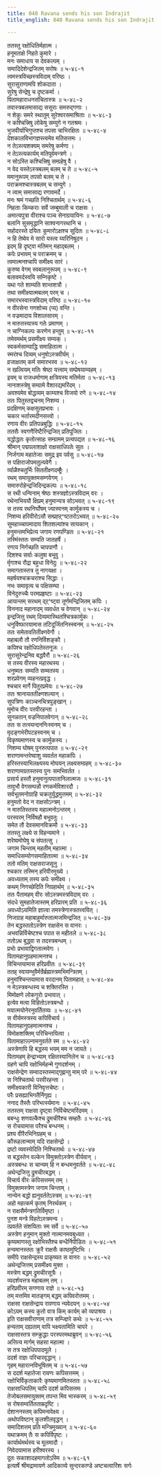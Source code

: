 ```yaml
---
title: 048 Ravana sends his son Indrajit
title_english: 048 Ravana sends his son Indrajit

---
```

ततस्तु रक्षोधितिर्महात्म ।  
हनूमताक्षे निहते कुमारे ।  
मनः समाधाय स देवकल्पम् ।  
समादिदेशेन्द्रजितम् सरोषः ॥ ५-४८-१  
त्वमस्त्रविच्छस्त्रविदाम् वरिष्ठः ।  
सुरासुराणामपि शोकदाता ।  
सुरेषु सेन्द्रेषु च दृष्टकर्मा ।  
पितामहाराधनसंचितास्त्रः ॥ ५-४८-२  
तवास्त्रबलमासाद्य ससुराः समरुद्गणाः ।  
न शेकुः समरे स्थातुम् सुरेश्वरसमाश्रिताः ॥ ५-४८-३  
न कश्चित्त्रिषु लोकेषु सम्युगे न गतश्रमः ।  
भुजवीर्याभिगुप्तश्च तपसा चाभिरक्षितः ॥ ५-४८-४  
देशकालविभागज्ञस्त्वमेव मतिसत्तमः ।  
न तेऽस्त्यशक्यम् समरेषु कर्मणा ।  
न तेऽस्त्यकार्यम् मतिपूर्वमन्त्रणे ।  
न सोऽस्ति कश्चित्त्रिषु सम्ग्रहेषु वै ।  
न वेद यस्तेऽस्त्रबलम् बलम् च ते ॥ ५-४८-५  
ममानुरूपम् तपसो बलम् च ते ।  
पराक्रमश्चास्त्रबलम् च सम्युगे ।  
न त्वाम् समासाद्य रणावमर्दे ।  
मनः श्रमं गच्छति निश्चितार्थम् ॥ ५-४८-६  
निहताः किम्कराः सर्वे जम्बुमाली च राक्षसः ।  
अमात्यपुत्रा वीराश्च पञ्च सेनाग्रयायिनः ॥ ५-४८-७  
बलानि सुसमृद्धानि साश्वनागरथानि च ।  
सहोदरस्ते दयितः कुमारोऽक्षश्च सूदितः ॥ ५-४८-८  
न हि तेष्वेव मे सारो यस्त्व य्यरिनिषूदन ।  
इदम् हि दृष्ट्वा मतिमन् महाद्बलम् ।  
कपेः प्रभावम् च पराक्रमम् च ।  
त्वमात्मनश्चापि समीक्ष्य सारं ।  
कुरुष्व वेगम् स्वबलानुरूपम् ॥ ५-४८-९  
बलावमर्दस्वयि सम्निकृष्टे ।  
यथा गते शाम्यति शान्तशत्रौ ।  
तथा समीक्ष्यात्मबलम् परम् च ।  
समारभस्वास्त्रविदाम् वरिष्ठ ॥ ५-४८-१०  
न वीरसेना गणशोच्य (प्य) वन्ति ।  
न वज्रमादाय विशालसारम् ।  
न मारुतस्यास्य गतेः प्रमाणम् ।  
न चाग्निकल्पः करणेन हन्तुम् ॥ ५-४८-११  
तमेवमर्थम् प्रसमीक्ष्य सम्यक् ।  
स्वकर्मसाम्याद्धि समाहितात्म ।  
स्मरंश्च दिव्यम् धनुषोऽस्त्रवीर्यम् ।  
व्रजाक्षतम् कर्म समारभस्व ॥ ५-४८-१२  
न खल्वियम् मतिः श्रेष्ठा यत्त्वाम् सम्प्रेषयाम्यहम् ।  
इयम् च राजधर्माणाम् क्षत्रियस्य मतिर्मता ॥ ५-४८-१३  
नानाशस्त्रेषु सम्ग्रामे वैशारद्यमरिंदम् ।  
अवश्यमेव बोद्धव्यम् काम्यश्च विजयो रणे ॥ ५-४८-१४  
ततः पितुस्तद्वचनम् निशम्य ।  
प्रदक्षिणम् कक्षसुतप्रभावः ।  
चकार भर्तारमदीनसत्त्वो ।  
रणाय वीरः प्रतिपन्नबुद्धिः ॥ ५-४८-१५  
ततसैः स्वगणैरिष्टैरिन्द्रजित् प्रतिपूजितः ।  
यद्धोद्धतः कृतोत्साहः सम्ग्रामम् प्रत्यपद्यत ॥ ५-४८-१६  
श्रीमान् पद्मपलाशाक्षो राक्षसाधिपतेः सुतः ।  
निर्जगाम महातेजाः समुद्र इव पर्वसु ॥ ५-४८-१७  
स पक्षिराजोपमतुल्यवेगै ।  
र्व्याळैश्चतुर्भिः सिततीक्ष्णदम्ष्ट्रैः ।  
रथम् समायुक्तमसम्गवेगम् ।  
समारुरोहेन्द्रजिदिन्द्रकल्पः ॥ ५-४८-१८  
स रथी धन्विनाम् श्रेष्ठः शस्त्रज्ञोऽस्त्रविदाम् वरः ।  
रथेनाभिययौ क्षिप्रम् हनुमान्यत्र सोऽभवत् ॥ ५-४८-१९  
स तस्य रथनिर्घोषम् ज्यास्वनम् कार्मुकस्य च ।  
निशम्य हरिवीरोऽसौ सम्प्रह्ऱ्^ष्टतरोऽभवत् ॥ ५-४८-२०  
सुमहाच्चापमादाय शितशल्यांश्च सायकान् ।  
हनुमन्तमभिप्रेत्य जगाम रणपण्डितः ॥ ५-४८-२१  
तस्मिंस्ततः सम्यति जातहर्षे ।  
रणाय निर्गच्छति चापपाणौ ।  
दिशश्च सर्वाः कलुषा बभूवु ।  
र्मृगाश्च रौद्रा बहुधा विनेदुः ॥ ५-४८-२२  
समागतास्तत्र तु नागयक्षा ।  
महर्षयश्चक्रचराश्च सिद्धाः ।  
नभः समावृत्य च पक्षिसम्घा ।  
विनेदुरुच्चैः परमप्रहृष्टाः ॥ ५-४८-२३  
आयान्तम् सरथम् द्ऱ्^ष्ट्वा तूर्णमन्द्रिजितम् कपिः ।  
विननाद महानादम् व्यवर्धत च वेगवान् ॥ ५-४८-२४  
इन्द्रजित्तु रथम् दिव्यमास्थितश्चित्रकार्मुकः ।  
धनुर्विष्फारयामास तटिदूर्जितनिस्स्वनम् ॥ ५-४८-२५  
ततः समेतावतितीक्ष्णवेगौ ।  
महाबलौ तौ रणनिर्विशङ्कौ ।  
कपिश्च रक्षोधिपतेस्तनूजः ।  
सुरासुरेन्द्रनिव बद्धवैरौ ॥ ५-४८-२६  
स तस्य वीरस्य महारथस्य ।  
धनुष्मतः सम्यति सम्मतस्य ।  
शरप्रवेगम् व्यहनत्प्रवृद्ध ।  
श्चचार मार्गे पितुरप्रमेयः ॥ ५-४८-२७  
ततः श्रानायततीक्ष्णशल्यान् ।  
सुपत्रिणः काञ्चनचित्रपुङ्खान् ।  
मुमोच वीरः परवीरहन्ता ।  
सुनन्नतान् वज्रनिपातवेगान् ॥ ५-४८-२८  
ततः स तत्स्यन्दननिःस्वनम् च ।  
मृदङ्गभेरीपटहस्वनम् च ।  
विकृष्यमाणस्य च कार्मुकस्य ।  
निशम्य घोषम् पुनरुत्पपात ॥ ५-४८-२९  
शराणामन्तरेष्वाशु व्यवर्तत महाकपिः ।  
हरिस्तस्याभिलक्ष्यस्य मोघयन् लक्ष्यसम्ग्रहम् ॥ ५-४८-३०  
शराणामग्रतस्तस्य पुनः समभिवर्तत ।  
प्रसार्य हस्तौ हनुमानुत्पपातानिलात्मजः ॥ ५-४८-३१  
तावुभौ वेगसम्पन्नौ रणकर्मविशारदौ ।  
सर्वभूतमनोग्राहि चक्रतुर्युद्धमुत्तमम् ॥ ५-४८-३२  
हनुमतो वेद न राक्षसोऽन्त्रम् ।  
न मारुतिस्तस्य महात्मनोऽन्तरम् ।  
परस्परम् निर्विषहौ बभूवतुः ।  
समेत तौ देवसमानविक्रमौ ॥ ५-४८-३३  
ततस्तु लक्ष्ये स विहन्यमाने ।  
शरेष्वमोघेषु च संपतत्सु ।  
जगाम चिन्ताम् महतीम् महात्मा ।  
समाधिसम्योगसमाहितात्मा ॥ ५-४८-३४  
ततो मतिम् राक्षसराजसूनु ।  
श्चकार तस्मिन् हरिवीरमुख्ये ।  
अवध्यताम् तस्य कपेः समीक्ष्य ।  
कथम् निगच्छेदिति निग्रहार्थम् ॥ ५-४८-३५  
ततः पैतामहम् वीरः सोऽस्त्रमस्त्रविदाम् वरः ।  
संदधे सुमहातेजास्तम् हरिप्रारम् प्रति ॥ ५-४८-३६  
अवध्योऽयमिति ज्ञात्वा तमस्त्रेणास्त्रतत्त्ववित् ।  
निजग्राह महाबाहुर्मारुतात्मजमिन्द्रजित् ॥ ५-४८-३७  
तेन बद्धस्ततोऽस्त्रेण राक्षसेन स वानरः ।  
अभवन्निर्विचेष्टश्च पपात स महीतले ॥ ५-४८-३८  
ततोऽथ बुद्ध्वा स तदस्त्रबन्धम् ।  
प्रभोः प्रभावाद्विगतात्मवेगः ।  
पितामहानुग्रहमात्मनश्च ।  
विचिन्तयामास हरिप्रवीतः ॥ ५-४८-३९  
ततह् स्वायम्भुवैर्मन्रैर्ब्रह्मस्त्रमभिमन्त्रितम् ।  
हनुमांश्चिन्तयामास वरदानम् पितामहात् ॥ ५-४८-४०  
न मेऽस्त्रबन्धस्य च शक्तिरस्ति ।  
मिमोक्षणे लोकगुरोः प्रभावात् ।  
इत्येव मत्वा विहितोऽस्त्रबन्धो ।  
मयात्मयोनेरनुवर्तितव्यः ॥ ५-४८-४१  
स वीर्यमस्त्रस्य कपिर्विचार्य ।  
पितामहानुग्रहमात्मनश्च ।  
विमोक्षशक्तिम् परिचिन्तयित्वा ।  
पितामाहाज़्ज़्नामनुवर्तते स्म ॥ ५-४८-४२  
अस्त्रेणापि हि बद्धस्य भयम् मम न जायते ।  
पितामहम् हेन्द्राभ्याम् रक्षितस्यानिलेन च ॥ ५-४८-४३  
ग्रहणे चापि रक्षोभिर्महन्मे गुणदर्शनम् ।  
राक्षसेन्द्रेण सम्वादस्तस्माद्गृह्णन्तु माम् परे ॥ ५-४८-४४  
स निश्चितार्थः परवीरहन्ता ।  
समीक्ष्यकारी विनिवृत्तचेष्टः ।  
परैः प्रसह्याभिगतैर्निगृह्य ।  
ननाद तैस्तैः परिभर्त्स्यमानः ॥ ५-४८-४५  
ततस्तम् राक्षसा दृष्ट्वा निर्विचेष्टमरिंदमम् ।  
बबन्धुः शणवल्कैश्च द्रुमचीरैश्च सम्हतैः ॥ ५-४८-४६  
स रोचयामास परैश्च बन्धनम् ।  
प्रश्य वीरैरभिनिग्रहम् च ।  
कौरूहलान्माम् यदि राक्षसेन्द्रो ।  
द्रष्टो व्यवस्येदिति निश्चितार्थः ॥ ५-४८-४७  
स बद्धस्तेन वल्केन विमुक्तोऽस्त्रेण वीर्यवान् ।  
अस्त्रबन्धः स चान्यम् हि न बन्धमनुवर्तते ॥ ५-४८-४८  
अथेन्द्रजित्तु द्रुमचीरबद्धम् ।  
विचार्य वीरः कपिसत्तमम् तम् ।  
विमुक्तमस्त्रेण जगाम चिन्ताम् ।  
नान्येन बद्धो ह्यनुवर्ततेऽस्त्रम् ॥ ५-४८-४९  
अहो महत्कर्म कृतम् निरर्थकम् ।  
न राक्षसैर्मन्त्रगतिर्विमृष्टा ।  
पुनश मन्त्रे विहतेऽस्त्रमन्य ।  
त्प्रवर्तते संशयिताः स्म सर्वे ॥ ५-४८-५०  
अस्त्रेण हनुमान् मुक्तो नात्मानमवबुध्यत ।  
कृष्यमाणस्तु रक्षोभिस्तैश्च बन्धैर्निपीडितः ॥ ५-४८-५१  
हन्यमानस्ततः क्रूरै राक्षसैः काष्ठमुष्टिभिः ।  
समीपे राक्षसेन्द्रस्य प्राकृष्यत स वानरः ॥ ५-४८-५२  
अथेन्द्रजित्तम् प्रसमीक्ष्य मुक्त ।  
मस्त्रेण बद्धम् द्रुमचीरसूत्रैः ।  
व्यदर्शयत्तत्र महाबलम् तम् ।  
हरिप्रवीरम् सगणाय राज्ञे ॥ ५-४८-५३  
तम् मत्तमिव मातङ्गम् बद्धम् कपिवरोत्तमम् ।  
राक्षसा राक्षसेन्द्राय रावणाय न्यवेदयन् ॥ ५-४८-५४  
कोऽयम् कस्य कुतो वात्र किम् कार्यम् को व्यपाश्रयः ।  
इति राक्षसवीराणाम् तत्र सम्ज्ज्ञिरे कथेः ॥ ५-४८-५५  
हन्यताम् दह्यताम् वापि भक्ष्यतामिति चापरे ।  
राक्षसास्तत्र सम्क्रुद्धाः परस्परमथाब्रुवन् ॥ ५-४८-५६  
अत्तित्य मार्गम् सहसा महात्मा ।  
स तत्र रक्षोधिपपादमूले ।  
ददर्श राज्ञः परिचारवृद्धान् ।  
गृहम् महारत्नविभूषितम् च ॥ ५-४८-५७  
स ददर्श महातेजा रावणः कपिसत्तमम् ।  
रक्षोभिर्विकृताकारैः कृष्यमाणमितस्ततः ॥ ५-४८-५८  
राक्षसाधिपतिम् चापि ददर्श कपिसत्तमः ।  
तेजोबलसमायुक्तम् तपन्त मिव भास्करम् ॥ ५-४८-५९  
स रोषसम्वर्तितताम्रदृष्टि ।  
र्दशाननस्तम् कपिमन्ववेक्ष्य ।  
अथोपविष्टान् कुलशीलवृद्धन् ।  
समादिशत्तम् प्रति मन्त्रिमुख्यान् ॥ ५-४८-६०  
यथाक्रमम् तैः स कपिर्विपृष्टः ।  
कार्यार्थमर्थस्य च मूलमादौ ।  
निवेदयामास हरीश्वरस्य ।  
दूतः सकाशादहमागतोऽस्मि ॥ ५-४८-६१  
इत्यार्षे श्रीमद्रामायणे आदिकाव्ये सुन्दरकाण्डे अष्टचत्वारिंशः सर्गः